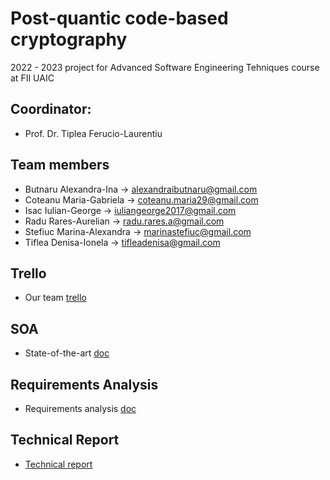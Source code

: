 # Post-quantic code-based cryptography

2022 - 2023 project for Advanced Software Engineering Tehniques course at FII UAIC

## Coordinator:

* Prof. Dr. Tiplea Ferucio-Laurentiu

## Team members

* Butnaru Alexandra-Ina -> alexandraibutnaru@gmail.com
* Coteanu Maria-Gabriela -> coteanu.maria29@gmail.com
* Isac Iulian-George -> iuliangeorge2017@gmail.com
* Radu Rares-Aurelian -> radu.rares.a@gmail.com
* Stefiuc Marina-Alexandra -> marinastefiuc@gmail.com
* Tiflea Denisa-Ionela -> tifleadenisa@gmail.com

## Trello
* Our team [trello](https://trello.com/w/asetpostquanticcodebasedcryptography20222023)

## SOA
* State-of-the-art [doc](https://docs.google.com/document/d/1td4S2rAYSCVD_z_Pi9PP4tjyvR8X6V-LqPWBVcbdiMM/edit)

## Requirements Analysis
* Requirements analysis [doc](https://docs.google.com/document/d/1tA3Sc1PtVLoBJNnYOFMvMrc3Ax3k-pKv7APM_Hti1FI/edit#heading=h.gowpr5lef2ag)

## Technical Report
* [Technical report](https://docs.google.com/document/d/1e60d1M0bCCKpmPbV-qHghhTpeqUhKm0JiHwRnPkiNaw/edit?usp=sharing) 
